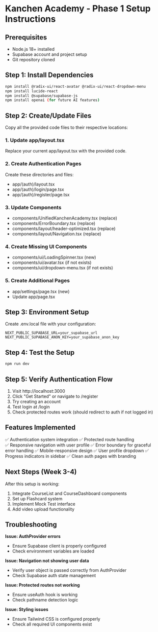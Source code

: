 
# Kanchen Academy - Phase 1 Setup Instructions

## Prerequisites
- Node.js 18+ installed
- Supabase account and project setup
- Git repository cloned

## Step 1: Install Dependencies

```bash
npm install @radix-ui/react-avatar @radix-ui/react-dropdown-menu
npm install lucide-react
npm install @supabase/supabase-js
npm install openai (for future AI features)
```

## Step 2: Create/Update Files

Copy all the provided code files to their respective locations:

### 1. Update app/layout.tsx
Replace your current app/layout.tsx with the provided code.

### 2. Create Authentication Pages
Create these directories and files:
- app/(auth)/layout.tsx
- app/(auth)/login/page.tsx  
- app/(auth)/register/page.tsx

### 3. Update Components
- components/UnifiedKanchenAcademy.tsx (replace)
- components/ErrorBoundary.tsx (replace)
- components/layout/header-optimized.tsx (replace)
- components/layout/Navigation.tsx (replace)

### 4. Create Missing UI Components
- components/ui/LoadingSpinner.tsx (new)
- components/ui/avatar.tsx (if not exists)
- components/ui/dropdown-menu.tsx (if not exists)

### 5. Create Additional Pages
- app/settings/page.tsx (new)
- Update app/page.tsx

## Step 3: Environment Setup

Create .env.local file with your configuration:
```
NEXT_PUBLIC_SUPABASE_URL=your_supabase_url
NEXT_PUBLIC_SUPABASE_ANON_KEY=your_supabase_anon_key
```

## Step 4: Test the Setup

```bash
npm run dev
```

## Step 5: Verify Authentication Flow

1. Visit http://localhost:3000
2. Click "Get Started" or navigate to /register
3. Try creating an account
4. Test login at /login
5. Check protected routes work (should redirect to auth if not logged in)

## Features Implemented

✅ Authentication system integration
✅ Protected route handling  
✅ Responsive navigation with user profile
✅ Error boundary for graceful error handling
✅ Mobile-responsive design
✅ User profile dropdown
✅ Progress indicators in sidebar
✅ Clean auth pages with branding

## Next Steps (Week 3-4)

After this setup is working:
1. Integrate CourseList and CourseDashboard components
2. Set up Flashcard system
3. Implement Mock Test interface
4. Add video upload functionality

## Troubleshooting

**Issue: AuthProvider errors**
- Ensure Supabase client is properly configured
- Check environment variables are loaded

**Issue: Navigation not showing user data**  
- Verify user object is passed correctly from AuthProvider
- Check Supabase auth state management

**Issue: Protected routes not working**
- Ensure useAuth hook is working
- Check pathname detection logic

**Issue: Styling issues**
- Ensure Tailwind CSS is configured properly
- Check all required UI components exist
